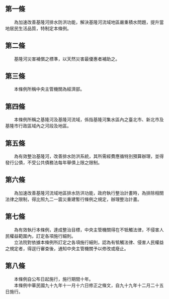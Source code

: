 第一條 
-------
　　為加速改善基隆河排水防洪功能，解決基隆河流域地區嚴重積水問題，提升當地居民生活品質，特制定本條例。  


第二條 
-------
　　基隆河災害補償之標準，以天然災害最優惠者補助之。  


第三條 
-------
　　本條例所稱中央主管機關為經濟部。  


第四條 
-------
　　本條例所稱之基隆河及基隆河流域，係指基隆河集水區內之臺北市、新北市及基隆市行政區域內之河段及地區。  


第五條 
-------
　　為有效整治基隆河，改善排水防洪系統，其所需經費應循特別預算辦理，並得發行公債，不受公共債務法每年舉債上限之限制。  


第六條 
-------
　　為加速改善基隆河流域地區排水防洪功能，政府執行整治計畫時，為排除相關法律之限制，得比照九二一震災重建暫行條例之規定，辦理整治計畫。  


第七條 
-------
　　為有效執行本條例，達成整治目標，中央主管機關得在不牴觸法律，不侵害人民權益範圍內，訂定各項施行細則。  
　　立法院對依據本條例所訂定之各項施行細則，認為有牴觸法律、侵害人民權益之規定者，得逕行審查後，通知中央主管機關予以修改或廢止。  


第八條 
-------
　　本條例自公布日起施行，施行期間十年。  
　　本條例中華民國九十九年十一月十六日修正之條文，自九十九年十二月二十五日施行。
